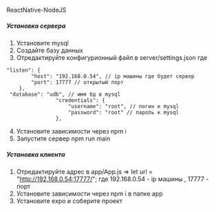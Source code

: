ReactNative-NodeJS
##### Установка сервера
1. Установите mysql
2. Создайте базу данных
3. Отредактируйте конфигурионный файл в server/settings.json где 
```
"listen": {
		"host": "192.168.0.54", // ip машины где будет сервер
        "port": 17777 // открытый порт
    },
 "database": "udb", // имя бд в mysql
				"credentials": {
					"username": "root", // логин к mysql
					"password": "root" // пароль к mysql
				},
```
4. Установите зависимости через npm i
5. Запустите сервер npm run main

##### Установка клиента
1. Отредактируйте адрес в app/App.js => let url = "http://192.168.0.54:17777/"; где 192.168.0.54 - ip машины , 17777 - порт
2. Установите зависимости через npm i в папке app
3. Установите expo и соберите проект

